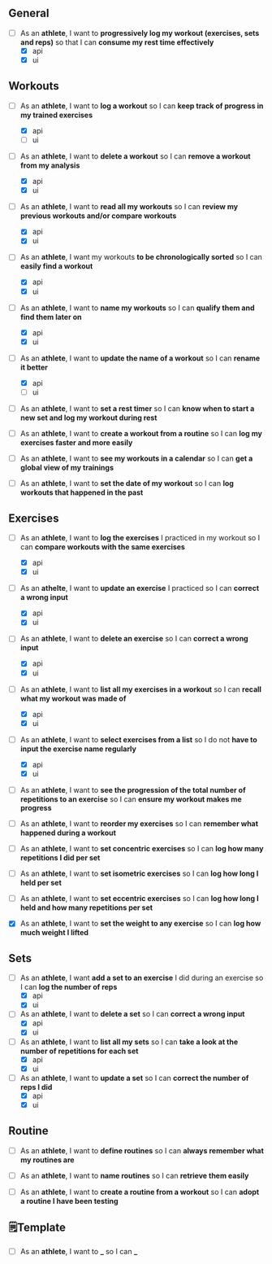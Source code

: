 ## General
- [ ] As an **athlete**, I want to **progressively log my workout (exercises, sets and reps)** so that I can **consume my rest time effectively**
  - [x] api
  - [x] ui

## Workouts
- [ ] As an **athlete**, I want to **log a workout** so I can **keep track of progress in my trained exercises**
  - [x] api
  - [ ] ui
- [ ] As an **athlete**, I want to **delete a workout** so I can **remove a workout from my analysis**
  - [x] api
  - [x] ui
- [ ] As an **athlete**, I want to **read all my workouts** so I can **review my previous workouts and/or compare workouts**
  - [x] api
  - [x] ui
- [ ] As an **athlete**, I want my workouts **to be chronologically sorted** so I can **easily find a workout**
  - [x] api
  - [x] ui
- [ ] As an **athlete**, I want to **name my workouts** so I can **qualify them and find them later on**
  - [x] api
  - [x] ui
- [ ] As an **athlete**, I want to **update the name of a workout** so I can **rename it better**
  - [x] api
  - [ ] ui
- [ ] As an **athlete**, I want to **set a rest timer** so I can **know when to start a new set and log my workout during rest**
- [ ] As an **athlete**, I want to **create a workout from a routine** so I can **log my exercises faster and more easily**
- [ ] As an **athlete**, I want to **see my workouts in a calendar** so I can **get a global view of my trainings**
- [ ] As an **athlete**, I want to **set the date of my workout** so I can **log workouts that happened in the past**



## Exercises
- [ ] As an **athlete**, I want to **log the exercises** I practiced in my workout so I can **compare workouts with the same exercises**
  - [x] api
  - [x] ui
- [ ] As an **athelte**, I want to **update an exercise** I practiced so I can **correct a wrong input**
  - [x] api
  - [x] ui
- [ ] As an **athlete**, I want to **delete an exercise** so I can **correct a wrong input**
  - [x] api
  - [x] ui
- [ ] As an **athlete**, I want to **list all my exercises in a workout** so I can **recall what my workout was made of**
  - [x] api
  - [x] ui
- [ ] As an **athlete**, I want to **select exercises from a list** so I do not **have to input the exercise name regularly**
  - [x] api
  - [x] ui
- [ ] As an **athlete**, I want to **see the progression of the total number of repetitions to an exercise** so I can **ensure my workout makes me progress**
- [ ] As an **athlete**, I want to **reorder my exercises** so I can **remember what happened during a workout**
- [ ] As an **athlete**, I want to **set concentric exercises** so I can **log how many repetitions I did per set**
- [ ] As an **athlete**, I want to **set isometric exercises** so I can **log how long I held per set**
- [ ] As an **athlete**, I want to **set eccentric exercises** so I can **log how long I held and how many repetitions per set**
- [x] As an **athlete**, I want to **set the weight to any exercise** so I can **log how much weight I lifted**




## Sets
- [ ] As an **athlete**, I want **add a set to an exercise** I did during an exercise so I can **log the number of reps**
  - [x] api
  - [x] ui
- [ ] As an **athlete**, I want to **delete a set** so I can **correct a wrong input**
  - [x] api
  - [x] ui
- [ ] As an **athlete**, I want to **list all my sets** so I can **take a look at the number of repetitions for each set**
  - [x] api
  - [x] ui
- [ ] As an **athlete**, I want to **update a set** so I can **correct the number of reps I did**
  - [x] api
  - [x] ui

## Routine
- [ ] As an **athlete**, I want to **define routines** so I can **always remember what my routines are**
- [ ] As an **athlete**, I want to **name routines** so I can **retrieve them easily**
- [ ] As an **athlete**, I want to **create a routine from a workout** so I can **adopt a routine I have been testing**





## 🗒️Template
- [ ] As an **athlete**, I want to **_** so I can **_**
